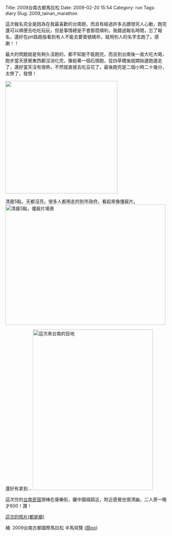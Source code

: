 Title: 2009台南古都馬拉松
Date: 2009-02-20 15:54
Category: run
Tags: diary
Slug: 2009_tainan_marathon

這次報名完全是因為在我最喜歡的台南跑，而且有經過許多古蹟很另人心動，跑完還可以順便去吃吃玩玩，但是事情總是不會那麼順利，我錯過報名時間，忘了報名，還好在ptt路跑版看到有人不能去要賣號碼布，就用別人的名字去跑了。感謝！！

最大的問題就是有夠久沒跑的，都不知能不能跑完，而且到台南後一直大吃大喝，跑步當天感覺東西都沒消化完，像挺著一個石頭跑，從四草橋後就開始邊跑邊走了，還好當天沒有很熱，不然就直接去吃豆花了。最後跑完是二個小時二十幾分，太慘了，發憤！

<a href="http://blog.roodo.com/moogoo/c9236042.jpg"><img src="http://blog.roodo.com/moogoo/c9236042.jpg" width="350"></a>

清晨5點，天都沒亮，很多人都用走的到市政府，看起來像僵屍片。
<a href="http://www.flickr.com/photos/moogoo/3284422539/" title="Flickr 上 MooGoo 的 清晨5點，僵屍片場景"><img src="http://farm4.static.flickr.com/3637/3284422539_32679e56ba.jpg" width="500" height="375" alt="清晨5點，僵屍片場景" /></a>

還好有拿到...
<a href="http://www.flickr.com/photos/moogoo/3285243936/" title="Flickr 上 MooGoo 的 這次來台南的目地"><img src="http://farm4.static.flickr.com/3249/3285243936_300d3082eb.jpg" width="375" height="500" alt="這次來台南的目地" /></a>

這次住的<a href="http://album.blog.yam.com/tainancat&folder=5660989">台南民宿</a>很棒在康樂街，離中國城超近，附近感覺也很清幽，二人房一晚才600！讚！

<a href="http://www.flickr.com/photos/moogoo/sets/72157613931281236/">這次的照片(都是廟)</a>


補: 2009台南古都國際馬拉松 半馬飛覽 (<a href="http://marathon.gemvg.com/?p=98">原po</a>)
<object width="425" height="344"><param name="movie" value="http://www.youtube.com/v/o-uPxhmN_kI&hl=zh_TW&fs=1&"></param><param name="allowFullScreen" value="true"></param><param name="allowscriptaccess" value="always"></param><embed src="http://www.youtube.com/v/o-uPxhmN_kI&hl=zh_TW&fs=1&" type="application/x-shockwave-flash" allowscriptaccess="always" allowfullscreen="true" width="425" height="344"></embed></object>
